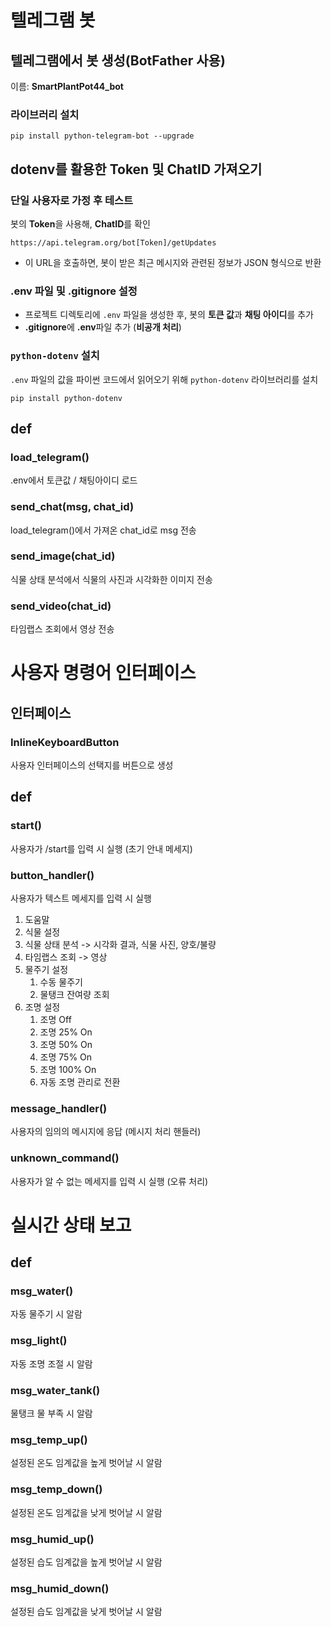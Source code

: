 # 텔레그램 봇
## 텔레그램에서 봇 생성(BotFather 사용)
이름: **SmartPlantPot44_bot**

### 라이브러리 설치
```
pip install python-telegram-bot --upgrade
```

## dotenv를 활용한 Token 및 ChatID 가져오기
### 단일 사용자로 가정 후 테스트
봇의 **Token**을 사용해, **ChatID**를 확인
```
https://api.telegram.org/bot[Token]/getUpdates
```
* 이 URL을 호출하면, 봇이 받은 최근 메시지와 관련된 정보가 JSON 형식으로 반환

### .env 파일 및 .gitignore 설정

* 프로젝트 디렉토리에 `.env` 파일을 생성한 후, 봇의 **토큰 값**과 **채팅 아이디**를 추가
* **.gitignore**에 **.env**파일 추가 (**비공개 처리**)

### `python-dotenv` 설치
`.env` 파일의 값을 파이썬 코드에서 읽어오기 위해 `python-dotenv` 라이브러리를 설치
```
pip install python-dotenv
```

## def
### load_telegram()
.env에서 토큰값 / 채팅아이디 로드

### send_chat(msg, chat_id)
load_telegram()에서 가져온 chat_id로 msg 전송

### send_image(chat_id)
식물 상태 분석에서 식물의 사진과 시각화한 이미지 전송

### send_video(chat_id)
타임랩스 조회에서 영상 전송

# 사용자 명령어 인터페이스
## 인터페이스
### InlineKeyboardButton
사용자 인터페이스의 선택지를 버튼으로 생성

## def
### start()
사용자가 /start를 입력 시 실행 (초기 안내 메세지)

### button_handler()
사용자가 텍스트 메세지를 입력 시 실행

1. 도움말
2. 식물 설정
3. 식물 상태 분석 -> 시각화 결과, 식물 사진, 양호/불량
4. 타임랩스 조회 -> 영상
5. 물주기 설정
	1. 수동 물주기 
    2. 물탱크 잔여량 조회
6. 조명 설정
	1. 조명 Off 
	2. 조명 25% On 
    3. 조명 50% On 
	4. 조명 75% On 
    5. 조명 100% On 
	6. 자동 조명 관리로 전환 

### message_handler()
사용자의 임의의 메시지에 응답 (메시지 처리 핸들러)

### unknown_command()
사용자가 알 수 없는 메세지를 입력 시 실행 (오류 처리)

# 실시간 상태 보고
## def
### msg_water()
자동 물주기 시 알람

### msg_light()
자동 조명 조절 시 알람

### msg_water_tank()
물탱크 물 부족 시 알람

### msg_temp_up()
설정된 온도 임계값을 높게 벗어날 시 알람

### msg_temp_down()
설정된 온도 임계값을 낮게 벗어날 시 알람

### msg_humid_up()
설정된 습도 임계값을 높게 벗어날 시 알람

### msg_humid_down()
설정된 습도 임계값을 낮게 벗어날 시 알람





